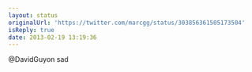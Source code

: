 ```yaml
---
layout: status
originalUrl: 'https://twitter.com/marcgg/status/303856361505173504'
isReply: true
date: 2013-02-19 13:19:36
---
```


@DavidGuyon sad

